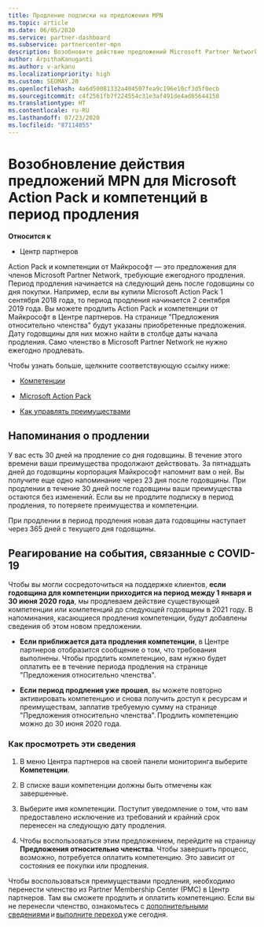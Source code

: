 ```yaml
---
title: Продление подписки на предложения MPN
ms.topic: article
ms.date: 06/05/2020
ms.service: partner-dashboard
ms.subservice: partnercenter-mpn
description: Возобновите действие предложений Microsoft Partner Network (MPN) для Microsoft Action Pack и компетенций. Период продления наступает на следующий день после годовщины покупки.
author: ArpithaKanuganti
ms.author: v-arkanu
ms.localizationpriority: high
ms.custom: SEOMAY.20
ms.openlocfilehash: 4a6d50081332a404507fea9c196e10cf3d5f0ecb
ms.sourcegitcommit: c4f2561fb7f224554c31e3af491de4ad65644158
ms.translationtype: HT
ms.contentlocale: ru-RU
ms.lasthandoff: 07/23/2020
ms.locfileid: "87114055"
---
```

# <a name="renew-your-mpn-offers-for-microsoft-action-pack-and-competencies-during-the-renewal-window"></a>Возобновление действия предложений MPN для Microsoft Action Pack и компетенций в период продления

**Относится к**

- Центр партнеров

Action Pack и компетенции от Майкрософт — это предложения для членов Microsoft Partner Network, требующие ежегодного продления. Период продления начинается на следующий день после годовщины со дня покупки. Например, если вы купили Microsoft Action Pack 1 сентября 2018 года, то период продления начинается 2 сентября 2019 года. Вы можете продлить Action Pack и компетенции от Майкрософт в Центре партнеров. На странице "Предложения относительно членства" будут указаны приобретенные предложения. Дату годовщины для них можно найти в столбце даты начала продления. Само членство в Microsoft Partner Network не нужно ежегодно продлевать. 

Чтобы узнать больше, щелкните соответствующую ссылку ниже: 

- [Компетенции](learn-about-competencies.md)

- [Microsoft Action Pack](mpn-get-action-pack.md)

- [Как управлять преимуществами](manage-your-partner-network-benefits.md)

## <a name="renewal-reminders"></a>Напоминания о продлении 

У вас есть 30 дней на продление со дня годовщины. В течение этого времени ваши преимущества продолжают действовать. За пятнадцать дней до годовщины корпорация Майкрософт напомнит вам о ней. Вы получите еще одно напоминание через 23 дня после годовщины. При продлении в течение 30 дней после годовщины ваши преимущества остаются без изменений. Если вы не продлите подписку в период продления, то потеряете преимущества и компетенции.

При продлении в период продления новая дата годовщины наступает через 365 дней с текущего дня годовщины.

## <a name="responding-to-covid-19"></a>Реагирование на события, связанные с COVID-19

Чтобы вы могли сосредоточиться на поддержке клиентов, **если годовщина для компетенции приходится на период между 1 января и 30 июня 2020 года**, мы продлеваем действие существующей компетенции или компетенций до следующей годовщины в 2021 году. В напоминания, касающиеся продления компетенции, будут добавлены сведения об этом новом предложении. 

- **Если приближается дата продления компетенции**, в Центре партнеров отобразится сообщение о том, что требования выполнены. Чтобы продлить компетенцию, вам нужно будет оплатить ее в течение периода продления на странице "Предложения относительно членства". 

- **Если период продления уже прошел**, вы можете повторно активировать компетенцию и снова получить доступ к ресурсам и преимуществам, заплатив требуемую сумму на странице "Предложения относительно членства". Продлить компетенцию можно до 30 июня 2020 года.   

### <a name="how-to-view-this-information"></a>Как просмотреть эти сведения

1. В меню Центра партнеров на своей панели мониторинга выберите **Компетенции**.  

2. В списке ваши компетенции должны быть отмечены как завершенные.  

3. Выберите имя компетенции. Поступит уведомление о том, что вам предоставлено исключение из требований и крайний срок перенесен на следующую дату продления.   

4. Чтобы воспользоваться этим предложением, перейдите на страницу **Предложения относительно членства**. Чтобы завершить процесс, возможно, потребуется оплатить компетенцию. Это зависит от состояния ее покупки или продления. 

Чтобы воспользоваться преимуществами продления, необходимо перенести членство из Partner Membership Center (PMC) в Центр партнеров. Там вы сможете продлить и оплатить компетенцию. Если вы не перенесли членство, ознакомьтесь с [дополнительными сведениями](prepare-pmc-pc-migration.md) и [выполните переход](https://partners.microsoft.com/partnerprogram/Welcome.aspx) уже сегодня.  
